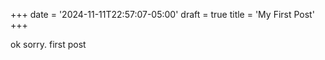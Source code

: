 +++
date = '2024-11-11T22:57:07-05:00'
draft = true
title = 'My First Post'
+++

ok sorry. first post
